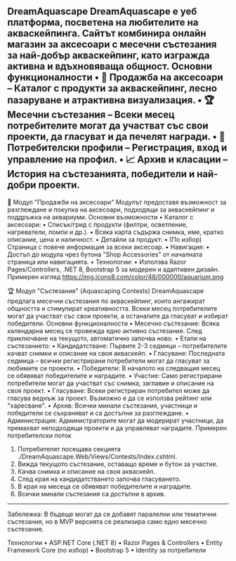 DreamAquascape
DreamAquascape е уеб платформа, посветена на любителите на акваскейпинга. Сайтът комбинира онлайн магазин за аксесоари с месечни състезания за най-добър акваскейпинг, като изгражда активна и вдъхновяваща общност.
Основни функционалности
•	🛒 Продажба на аксесоари – Каталог с продукти за акваскейпинг, лесно пазаруване и атрактивна визуализация.
•	🏆 Месечни състезания – Всеки месец потребителите могат да участват със свои проекти, да гласуват и да печелят награди.
•	👥 Потребителски профили – Регистрация, вход и управление на профил.
•	📈 Архив и класации – История на състезанията, победители и най-добри проекти.
---
🛒 Модул "Продажби на аксесоари"
Модулът предоставя възможност за разглеждане и покупка на аксесоари, подходящи за акваскейпинг и поддръжка на аквариуми.
Основни възможности
•	Каталог с аксесоари:
•	Списък/грид с продукти (филтри, осветление, нагреватели, помпи и др.).
•	Всяка карта съдържа снимка, име, кратко описание, цена и наличност.
•	Детайли за продукт:
•	(По избор) Страница с повече информация за всеки аксесоар.
•	Навигация:
•	Достъп до модула чрез бутона "Shop Accessories" от началната страница или навигацията.
•	Технологии:
•	Използва Razor Pages/Controllers, .NET 8, Bootstrap 5 за модерен и адаптивен дизайн.
Примерен изглед
https://img.icons8.com/color/48/000000/aquarium.png

🏆 Модул "Състезания" (Aquascaping Contests)
DreamAquascape предлага месечни състезания по акваскейпинг, които ангажират общността и стимулират креативността. Всеки месец потребителите могат да участват със свои проекти, а останалите да гласуват и избират победители.
Основни функционалности
•	Месечно състезание:
Всяка календарна месец се провежда едно активно състезание. След приключване на текущото, автоматично започва ново.
•	Етапи на състезанието:
•	Кандидатстване: Първите 2-3 седмици – потребителите качват снимки и описание на своя акваскейп.
•	Гласуване: Последната седмица – всички регистрирани потребители могат да гласуват за любимите си проекти.
•	Победители: В началото на следващия месец се обявяват победителите и наградите.
•	Участие:
Само регистрирани потребители могат да участват със снимка, заглавие и описание на своя проект.
•	Гласуване:
Всеки регистриран потребител може да гласува веднъж за проект. Възможно е да се използва рейтинг или "харесване".
•	Архив:
Всички минали състезания, участници и победители се съхраняват и са достъпни за разглеждане.
•	Администрация:
Администраторите могат да модерират участници, да премахват неподходящи проекти и да управляват наградите.
Примерен потребителски поток
1.	Потребителят посещава секцията ./DreamAquascape.Web/Views/Contests/Index.cshtml.
2.	Вижда текущото състезание, оставащо време и бутон за участие.
3.	Качва снимка и описание на своя акваскейп.
4.	След края на кандидатстването започва гласуването.
5.	В края на месеца се обявяват победителите и наградите.
6.	Всички минали състезания са достъпни в архив.
---
Забележка:
В бъдеще могат да се добавят паралелни или тематични състезания, но в MVP версията се реализира само едно месечно състезание.

Технологии
•	ASP.NET Core (.NET 8)
•	Razor Pages & Controllers
•	Entity Framework Core (по избор)
•	Bootstrap 5
•	Identity за потребители
